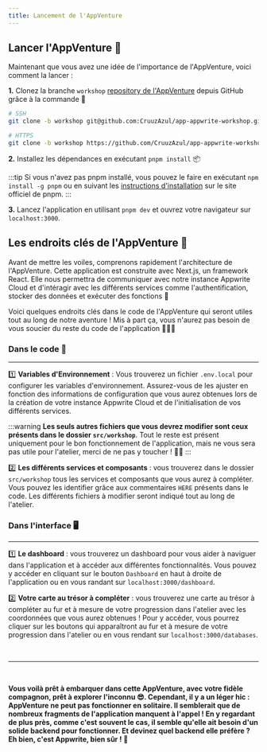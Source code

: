 ```yaml
---
title: Lancement de l'AppVenture
---
```


<Hero
title="Lancement de l'AppVenture 🚀"
image="/assets/workshop/configuration/app/bay_app.jpeg"
description="Avant de partir à la découverte des trésors cachés dans le monde d'Appwrite, il est temps de préparer notre
fidèle compagnon de voyage : l'AppVenture. Elle est bien plus qu'une simple application. Elle est votre carte au trésor,
votre boussole et votre compagnon fidèle dans votre quête, vous aidant à déverrouiller les secrets de chaque destination
que nous explorerons ! 🧳 Vous n'avez pas besoin de la maîtriser entièrement pour avancer, mais comprenez qu'elle sera là
quand vous aurez besoin d'elle !"
/>

## Lancer l'AppVenture 🚀

Maintenant que vous avez une idée de l'importance de l'AppVenture, voici comment la lancer :

**1.** Clonez la branche `workshop` [repository de l'AppVenture](https://app-appwrite-workshop-cruzazul.vercel.app/en)
depuis GitHub grâce à la commande 🥳

```bash
# SSH
git clone -b workshop git@github.com:CruuzAzul/app-appwrite-workshop.git

# HTTPS
git clone -b workshop https://github.com/CruuzAzul/app-appwrite-workshop.git
```

**2.** Installez les dépendances en exécutant `pnpm install` 📦

:::tip
Si vous n'avez pas pnpm installé, vous pouvez le faire en exécutant `npm install -g pnpm` ou en suivant les
[instructions d'installation](https://pnpm.io/fr/installation) sur le site officiel de pnpm.
:::

**3.** Lancez l'application en utilisant `pnpm dev` et ouvrez votre navigateur sur `localhost:3000`.

## Les endroits clés de l'AppVenture 🔑

Avant de mettre les voiles, comprenons rapidement l'architecture de l'AppVenture. Cette application est construite avec
Next.js, un framework React. Elle nous permettra de communiquer avec notre instance Appwrite Cloud et d'intéragir avec
les différents services comme l'authentification, stocker des données et exécuter des fonctions 📂

Voici quelques endroits clés dans le code de l'AppVenture qui seront utiles tout au long de notre aventure ! Mis à part
ça, vous n'aurez pas besoin de vous soucier du reste du code de l'application 🧑🏼‍💻

### Dans le code 📝
---

1️⃣ **Variables d'Environnement** : Vous trouverez un fichier `.env.local` pour configurer les variables d'environnement.
   Assurez-vous de les ajuster en fonction des informations de configuration que vous aurez obtenues lors de la création
   de votre instance Appwrite Cloud et de l'initialisation de vos différents services.

:::warning
**Les seuls autres fichiers que vous devrez modifier sont ceux présents dans le dossier `src/workshop`**. Tout le reste
est présent uniquement pour le bon fonctionnement de l'application, mais ne vous sera pas utile pour l'atelier, merci de
ne pas y toucher ! 🙏🏼
:::

2️⃣ **Les différents services et composants** : vous trouverez dans le dossier `src/workshop` tous les services
   et composants que vous aurez à compléter. Vous pouvez les identifier grâce aux commentaires `HERE` présents dans le
   code. Les différents fichiers à modifier seront indiqué tout au long de l'atelier.

### Dans l'interface 🖥️
---

1️⃣ **Le dashboard** : vous trouverez un dashboard pour vous aider à naviguer dans l'application et à accéder aux
   différentes fonctionnalités. Vous pouvez y accéder en cliquant sur le bouton `Dashboard` en haut à droite de
   l'application ou en vous randant sur `localhost:3000/dashboard`.

2️⃣ **Votre carte au trésor à compléter** : vous trouverez une carte au trésor à compléter au fur et à mesure de votre
   progression dans l'atelier avec les coordonnées que vous aurez obtenues ! Pour y accéder, vous pourrez cliquer sur
   les boutons qui apparaîtront au fur et à mesure de votre progression dans l'atelier ou en vous rendant
   sur `localhost:3000/databases`.

<br/>

---
<br/>

**Vous voilà prêt à embarquer dans cette AppVenture, avec votre fidèle compagnon, prêt à explorer l'inconnu 😎.
Cependant, il y a un léger hic : AppVenture ne peut pas fonctionner en solitaire. Il semblerait que de nombreux
fragments de l'application manquent à l'appel ! En y regardant de plus près, comme c'est souvent le cas, il semble
qu'elle ait besoin d'un solide backend pour fonctionner. Et devinez quel backend elle préfère ? Eh bien, c'est Appwrite,
bien sûr ! 🤔**
